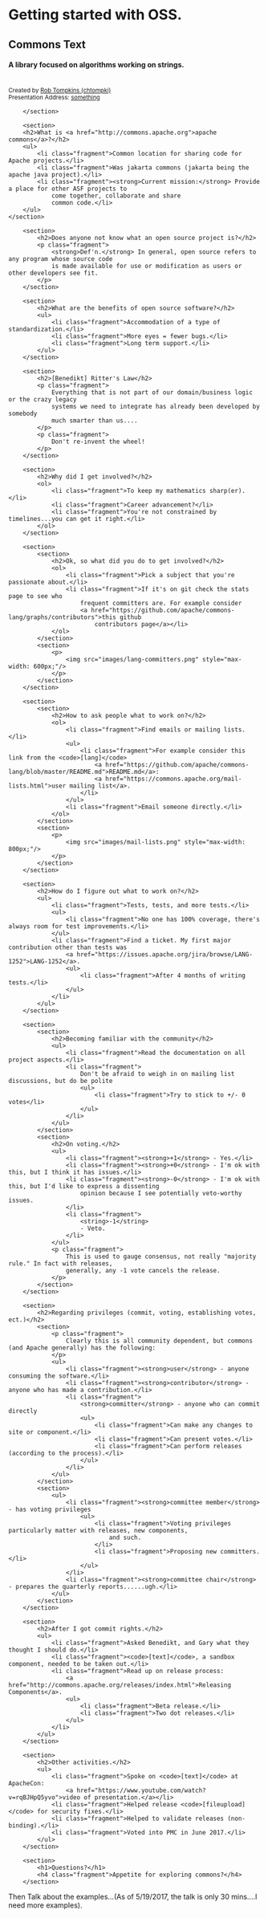 Getting started with OSS.
=========================

<section>
            <h1>Commons Text</h1>
            <h4>A library focused on algorithms working on strings.</h4>
            <br>
                <small>Created by
                    <a href="https://github.com/chtompki">
                        Rob Tompkins (chtompki)</a></small><br/>
                <small>Presentation Address: <a href="someting">
                    something</a></small>
            </p>

        </section>

        <section>
        <h2>What is <a href="http://commons.apache.org">apache commons</a>?</h2>
        <ul>
            <li class="fragment">Common location for sharing code for Apache projects.</li>
            <li class="fragment">Was jakarta commons (jakarta being the apache java project).</li>
            <li class="fragment"><strong>Current mission:</strong> Provide a place for other ASF projects to
                come together, collaborate and share
                common code.</li>
        </ul>
    </section>

        <section>
            <h2>Does anyone not know what an open source project is?</h2>
            <p class="fragment">
                <strong>Def'n.</strong> In general, open source refers to any program whose source code
                is made available for use or modification as users or other developers see fit.
            </p>
        </section>

        <section>
            <h2>What are the benefits of open source software?</h2>
            <ul>
                <li class="fragment">Accommodation of a type of standardization.</li>
                <li class="fragment">More eyes = fewer bugs.</li>
                <li class="fragment">Long term support.</li>
            </ul>
        </section>

        <section>
            <h2>[Benedikt] Ritter's Law</h2>
            <p class="fragment">
                Everything that is not part of our domain/business logic or the crazy legacy
                systems we need to integrate has already been developed by somebody
                much smarter than us....
            </p>
            <p class="fragment">
                Don't re-invent the wheel!
            </p>
        </section>

        <section>
            <h2>Why did I get involved?</h2>
            <ol>
                <li class="fragment">To keep my mathematics sharp(er).</li>
                <li class="fragment">Career advancement?</li>
                <li class="fragment">You're not constrained by timelines...you can get it right.</li>
            </ol>
        </section>

        <section>
            <section>
                <h2>Ok, so what did you do to get involved?</h2>
                <ol>
                    <li class="fragment">Pick a subject that you're passionate about.</li>
                    <li class="fragment">If it's on git check the stats page to see who
                        frequent committers are. For example consider
                        <a href="https://github.com/apache/commons-lang/graphs/contributors">this github
                            contributors page</a></li>
                </ol>
            </section>
            <section>
                <p>
                    <img src="images/lang-committers.png" style="max-width: 600px;"/>
                </p>
            </section>
        </section>

        <section>
            <section>
                <h2>How to ask people what to work on?</h2>
                <ol>
                    <li class="fragment">Find emails or mailing lists.</li>
                    <ul>
                        <li class="fragment">For example consider this link from the <code>[lang]</code>
                            <a href="https://github.com/apache/commons-lang/blob/master/README.md">README.md</a>:
                            <a href="https://commons.apache.org/mail-lists.html">user mailing list</a>.
                        </li>
                    </ul>
                    <li class="fragment">Email someone directly.</li>
                </ol>
            </section>
            <section>
                <p>
                    <img src="images/mail-lists.png" style="max-width: 800px;"/>
                </p>
            </section>
        </section>

        <section>
            <h2>How do I figure out what to work on?</h2>
            <ul>
                <li class="fragment">Tests, tests, and more tests.</li>
                <ul>
                    <li class="fragment">No one has 100% coverage, there's always room for test improvements.</li>
                </ul>
                <li class="fragment">Find a ticket. My first major contribution other than tests was
                    <a href="https://issues.apache.org/jira/browse/LANG-1252">LANG-1252</a>.
                    <ul>
                        <li class="fragment">After 4 months of writing tests.</li>
                    </ul>
                </li>
            </ul>
        </section>

        <section>
            <section>
                <h2>Becoming familiar with the community</h2>
                <ul>
                    <li class="fragment">Read the documentation on all project aspects.</li>
                    <li class="fragment">
                        Don't be afraid to weigh in on mailing list discussions, but do be polite
                        <ul>
                            <li class="fragment">Try to stick to +/- 0 votes</li>
                        </ul>
                    </li>
                </ul>
            </section>
            <section>
                <h2>On voting.</h2>
                <ul>
                    <li class="fragment"><strong>+1</strong> - Yes.</li>
                    <li class="fragment"><strong>+0</strong> - I'm ok with this, but I think it has issues.</li>
                    <li class="fragment"><strong>-0</strong> - I'm ok with this, but I'd like to express a dissenting
                        opinion because I see potentially veto-worthy issues.
                    </li>
                    <li class="fragment">
                        <string>-1</string>
                        - Veto.
                    </li>
                </ul>
                <p class="fragment">
                    This is used to gauge consensus, not really "majority rule." In fact with releases,
                    generally, any -1 vote cancels the release.
                </p>
            </section>
        </section>

        <section>
            <h2>Regarding privileges (commit, voting, establishing votes, ect.)</h2>
            <section>
                <p class="fragment">
                    Clearly this is all community dependent, but commons (and Apache generally) has the following:
                </p>
                <ul>
                    <li class="fragment"><strong>user</strong> - anyone consuming the software.</li>
                    <li class="fragment"><strong>contributor</strong> - anyone who has made a contribution.</li>
                    <li class="fragment">
                        <strong>committer</strong> - anyone who can commit directly
                        <ul>
                            <li class="fragment">Can make any changes to site or component.</li>
                            <li class="fragment">Can present votes.</li>
                            <li class="fragment">Can perform releases (according to the process).</li>
                        </ul>
                    </li>
                </ul>
            </section>
            <section>
                <ul>
                    <li class="fragment"><strong>committee member</strong> - has voting privileges
                        <ul>
                            <li class="fragment">Voting privileges particularly matter with releases, new components,
                                and such.
                            </li>
                            <li class="fragment">Proposing new committers.</li>
                        </ul>
                    </li>
                    <li class="fragment"><strong>committee chair</strong> - prepares the quarterly reports......ugh.</li>
                </ul>
            </section>
        </section>

        <section>
            <h2>After I got commit rights.</h2>
            <ul>
                <li class="fragment">Asked Benedikt, and Gary what they thought I should do.</li>
                <li class="fragment"><code>[text]</code>, a sandbox component, needed to be taken out.</li>
                <li class="fragment">Read up on release process:
                    <a href="http://commons.apache.org/releases/index.html">Releasing Components</a>.
                    <ul>
                        <li class="fragment">Beta release.</li>
                        <li class="fragment">Two dot releases.</li>
                    </ul>
                </li>
            </ul>
        </section>

        <section>
            <h2>Other activities.</h2>
            <ul>
                <li class="fragment">Spoke on <code>[text]</code> at ApacheCon:
                    <a href="https://www.youtube.com/watch?v=rqBJHpQ5yvo">video of presentation.</a></li>
                <li class="fragment">Helped release <code>[fileupload]</code> for security fixes.</li>
                <li class="fragment">Helped to validate releases (non-binding).</li>
                <li class="fragment">Voted into PMC in June 2017.</li>
            </ul>
        </section>

        <section>
            <h1>Questions?</h1>
            <h4 class="fragment">Appetite for exploring commons?</h4>
        </section>

Then Talk about the examples...(As of 5/19/2017, the talk is only 30 mins....I need more examples).
